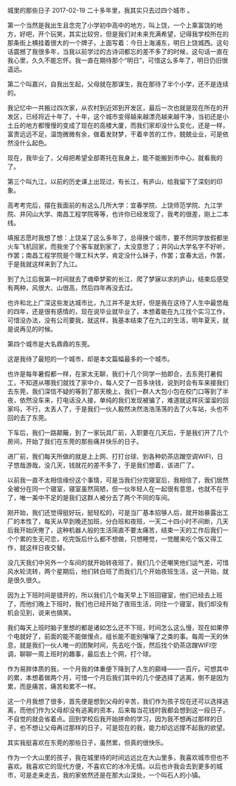 城里的那些日子
2017-02-19
二十多年里，我其实只去过四个城市 。


第一个当然是我出生且念完了小学初中高中的地方，叫上饶，一个上乘富饶的地方，好吧，开个玩笑，其实比较穷，但是我们对未来充满希望，记得我学校所在的那条街上横挂着很大的一个牌子，上面写着：今日上海浦东，明日上饶城西。这句话震撼了我很多年，当我以前学过的古诗词都忘的差不多了的时候，这句话一直在我心里，久久不能忘怀。我一直在期待那个“明日”，可惜这么多年了，明日仍旧很遥远。


第二个叫嘉兴，自我出生起，父母就在那谋生，我在那待了半个小学，还不是连续的。

我记忆中一共搬过四次家，从农村到近郊到开发区，最后一次也就是现在所在的开发区，已经将近十年了，十年，这个城市变得越来越漂亮越来越干净，当初还是小土丘的地方都慢慢的变成了现在的高楼大厦，而我们家却没什么变化，还是一样，富贵远远不足，温饱微微有余，做着发财梦，干着辛苦的工作，兢兢业业，可是依然没什么起色。

现在，我毕业了，父母把希望全部寄托在我身上，能不能搬到市中心，就看我的了。


第三个叫九江，以前的历史课上出现过，有长江，有庐山，给我留下了深刻的印象。

高考考完后，摆在我面前的有这么几所大学：宜春学院、上饶师范学院、九江学院、井冈山大学、南昌工程学院等等，也许你已经发现了，我考的很差，刚上二本线。

填报志愿时我想了想：上饶呆了这么多年了，总得换个城市，要不然同学放假都坐火车飞机回家，而我坐了个客车就到家了，太没意思了；井冈山大学名字不好听，作罢；南昌工程学院是个理工科大学，肯定没什么妹子，作罢；宜春太远，作罢，于是我就这样来到了九江。

到了九江后我第一时间就去了魂牵梦萦的长江、爬了梦寐以求的庐山，结束后感受有两种，风很大、山很高，然后四年再没去过。

也许和北上广深这些发达城市比，九江并不是太好，但是我在这待了人生中最悠哉的四年，还是很有感情的，现在说毕业就毕业了，本想着能在九江找个实习工作，可惜没办法，没有公司要我，就这样，我基本结束了在九江的生活，明年夏天，就是说再见的时候。


第四个城市是大名鼎鼎的东莞。

这是我待了最短的一个城市，却是本文篇幅最多的一个城市。

也许是每年暑假都一样，在家太无聊，我们十几个同学一拍即合，去东莞打暑假工，不知道从哪我们就找了家中介，每人交了一百多块钱，说到时会有车来接我们去东莞，我们深信不疑的等到了那天晚上，我们一群人大包小包在校门口等到了半夜，依然没车来，打电话没人接，单纯的我们发现被骗了，难道就这样灰溜溜的回家吗，不行，太丢人了，于是我们一伙人毅然决然浩浩荡荡的去了火车站，头也不回的去了东莞。

下车后，我们一路颠簸，到了一家玩具厂前，入职要在几天后，于是我们开了几个房间，开始了我们在东莞的那些痛并快乐的日子。

进厂前，我们每天所做的就是上上网、打打台球、到各种奶茶店蹭空调WIFI，日子悠哉游哉，没几天，钱就花的差不多了，于是我们想着，该进厂了。

以前我一直不太相信缘份这个事情，可是当我们分完寝室后，我相信了，我们居然全被分在同一个寝室，寝室虽然简陋，但一伙年轻人在一起很有意思，也就不在乎了，唯一美中不足的是我们这群人被分去了两个不同的车间。

刚开始，我们还觉得挺好玩，挺轻松的，可是当厂基本招够人后，就开始暴露出工厂的本性了，每天从早到晚还加班，分白班和夜班，一天二十四小时不间断，几天后我开始厌倦了，这种机器人般的生活简直不要太痛苦，结束一天的工作后我们一个个累的生无可恋，吃完饭后什么都不想做，只想睡觉，一觉醒来吃个饭又得工作，就这样日夜交替。

没几天我们中另外一个车间的就开始转夜班了，我们几个还嘲笑他们运气差，可惜风水轮流转，两个星期后，他们转白班了而我们几个开始夜班生活，这一开始，就是很久很久。

因为上下班时间是错开的，所以我们几个每天早上下班回寝室，他们已经去上班了，而他们晚上下班时，我们也已经开始了夜班生活，同住一个寝室，我们却没有机会见到，说来也搞笑。

我们每天上班时脑子里想的都是诸如怎么还不下班，时间怎么这么慢，现在如果停个电就好了，前面的能不能做慢点，组长能不能别嚷嚷了之类的事。每周一天的休息，就是我们一伙人唯一的团聚时间，先去吃个饭，然后找个奶茶店蹭WIFI空调，聊聊一周上班时的趣事，最后去上个网，打个球。

作为易胖体质的我，一个月我的体重便下降到了人生的巅峰——一百斤。可想其中的累，本想着做两个月，可惜一个月后我们其中的几个便选择了逃离，倒不是因为累，而是痛苦，痛苦和累不一样。

这一个月我想了很多，首先便是想到父母的辛苦，我们作为孩子现在还可以选择逃离，而他们作为父母却没有逃离的资本，后来每当花钱时我都会想到这一段日子，不自觉的就会省着点。回到学校后我开始拼命的学习，因为我不想再过那样的日子，也不想让父母再过那样的日子，可是现在的我，能力却远远撑不起我的欲望。

其实我挺喜欢在东莞的那些日子，虽然累，但真的很快乐。


作为一个大山里的孩子，我在城里待的时间远远比在大山里多，我喜欢城市但也不喜欢。我喜欢它的现代方便，不喜欢它的冰冷无情。以后也许我会去到更多的城市，可是走来走去，我的家依然还是在那大山深处，一个叫石人的小镇。